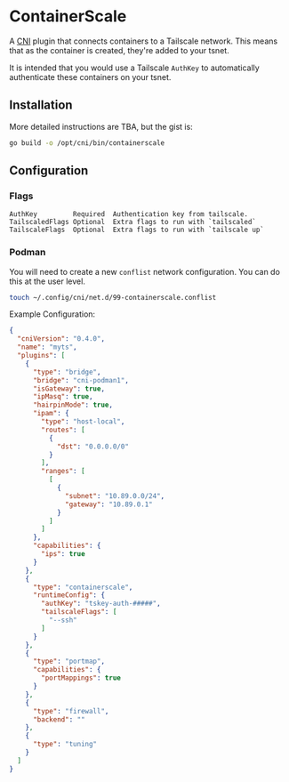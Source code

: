 # ContainerScale

A [CNI] plugin that connects containers to a Tailscale network. This means that as the container is created, they're added to your tsnet.

It is intended that you would use a Tailscale `AuthKey` to automatically authenticate these containers on your tsnet.

## Installation

More detailed instructions are TBA, but the gist is:

```bash
go build -o /opt/cni/bin/containerscale
```

## Configuration

### Flags

```
AuthKey         Required  Authentication key from tailscale. 
TailscaledFlags Optional  Extra flags to run with `tailscaled`
TailscaleFlags  Optional  Extra flags to run with `tailscale up`
```

### Podman
You will need to create a new `conflist` network configuration. You can do this at the user level.

```bash
touch ~/.config/cni/net.d/99-containerscale.conflist
```

Example Configuration:

```json
{
  "cniVersion": "0.4.0",
  "name": "myts",
  "plugins": [
    {
      "type": "bridge",
      "bridge": "cni-podman1",
      "isGateway": true,
      "ipMasq": true,
      "hairpinMode": true,
      "ipam": {
        "type": "host-local",
        "routes": [
          {
            "dst": "0.0.0.0/0"
          }
        ],
        "ranges": [
          [
            {
              "subnet": "10.89.0.0/24",
              "gateway": "10.89.0.1"
            }
          ]
        ]
      },
      "capabilities": {
        "ips": true
      }
    },
    {
      "type": "containerscale",
      "runtimeConfig": {
        "authKey": "tskey-auth-#####",
        "tailscaleFlags": [
          "--ssh" 
        ]
      }
    },
    {
      "type": "portmap",
      "capabilities": {
        "portMappings": true
      }
    },
    {
      "type": "firewall",
      "backend": ""
    },
    {
      "type": "tuning"
    }
  ]
}
```

[CNI]: https://github.com/containernetworking/cni